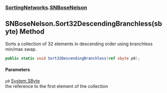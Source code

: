 ### [SortingNetworks](SortingNetworks.md 'SortingNetworks').[SNBoseNelson](SortingNetworks_SNBoseNelson.md 'SortingNetworks.SNBoseNelson')
## SNBoseNelson.Sort32DescendingBranchless(sbyte) Method
Sorts a collection of 32 elements in descending order using branchless min/max swap.  
```csharp
public static void Sort32DescendingBranchless(ref sbyte p0);
```
#### Parameters
<a name='SortingNetworks_SNBoseNelson_Sort32DescendingBranchless(sbyte)_p0'></a>
`p0` [System.SByte](https://docs.microsoft.com/en-us/dotnet/api/System.SByte 'System.SByte')  
the reference to the first element of the collection
  
